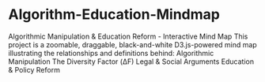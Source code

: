 # Algorithm-Education-Mindmap
Algorithmic Manipulation &amp; Education Reform - Interactive Mind Map This project is a zoomable, draggable, black-and-white D3.js-powered mind map illustrating the relationships and definitions behind:  Algorithmic Manipulation The Diversity Factor (ΔF) Legal &amp; Social Arguments Education &amp; Policy Reform
